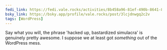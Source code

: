 ```yaml
---
fedi_link: https://fedi.vale.rocks/activities/8b458a96-81ef-490b-8641-8e80c1a0c3d7
bsky_link: https://bsky.app/profile/vale.rocks/post/3lcjdnwgq2c2v
tags: [WordPress]
---
```


Say what you will, the phrase 'hacked up, bastardized simulacra' is genuinely pretty awesome. I suppose we at least got _something_ out of the WordPress mess.
